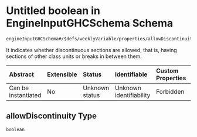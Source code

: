 # Untitled boolean in EngineInputGHCSchema Schema

```txt
engineInputGHCSchema#/$defs/weeklyVariable/properties/allowDiscontinuity
```

It indicates whether discontinuous sections are allowed, that is, having sections of other class units or breaks in between them.

| Abstract            | Extensible | Status         | Identifiable            | Custom Properties | Additional Properties | Access Restrictions | Defined In                                                        |
| :------------------ | :--------- | :------------- | :---------------------- | :---------------- | :-------------------- | :------------------ | :---------------------------------------------------------------- |
| Can be instantiated | No         | Unknown status | Unknown identifiability | Forbidden         | Allowed               | none                | [ghc.schema.json*](../out/ghc.schema.json "open original schema") |

## allowDiscontinuity Type

`boolean`
